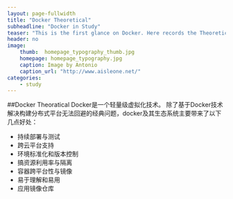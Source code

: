 ```yaml
---
layout: page-fullwidth
title: "Docker Theoretical"
subheadline: "Docker in Study"
teaser: "This is the first glance on Docker. Here records the Theoretical bit of docker..."
header: no
image:
    thumb:  homepage_typography_thumb.jpg
    homepage: homepage_typography.jpg
    caption: Image by Antonio
    caption_url: "http://www.aisleone.net/"
categories:
    - study
---
```


##Docker Theoratical
Docker是一个轻量级虚拟化技术。
除了基于Docker技术解决构建分布式平台无法回避的经典问题，docker及其生态系统主要带来了以下几点好处：

* 持续部署与测试
* 跨云平台支持
* 环境标准化和版本控制
* 搞资源利用率与隔离
* 容器跨平台性与镜像
* 易于理解和易用
* 应用镜像仓库
